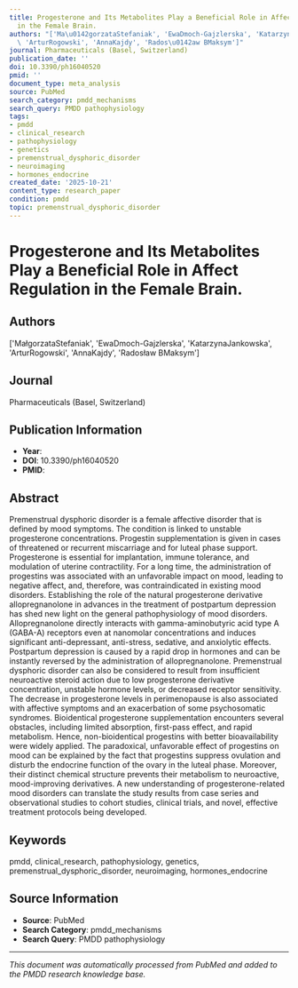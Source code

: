 ```yaml
---
title: Progesterone and Its Metabolites Play a Beneficial Role in Affect Regulation
  in the Female Brain.
authors: "['Ma\u0142gorzataStefaniak', 'EwaDmoch-Gajzlerska', 'KatarzynaJankowska',\
  \ 'ArturRogowski', 'AnnaKajdy', 'Rados\u0142aw BMaksym']"
journal: Pharmaceuticals (Basel, Switzerland)
publication_date: ''
doi: 10.3390/ph16040520
pmid: ''
document_type: meta_analysis
source: PubMed
search_category: pmdd_mechanisms
search_query: PMDD pathophysiology
tags:
- pmdd
- clinical_research
- pathophysiology
- genetics
- premenstrual_dysphoric_disorder
- neuroimaging
- hormones_endocrine
created_date: '2025-10-21'
content_type: research_paper
condition: pmdd
topic: premenstrual_dysphoric_disorder
---
```


# Progesterone and Its Metabolites Play a Beneficial Role in Affect Regulation in the Female Brain.

## Authors
['MałgorzataStefaniak', 'EwaDmoch-Gajzlerska', 'KatarzynaJankowska', 'ArturRogowski', 'AnnaKajdy', 'Radosław BMaksym']

## Journal
Pharmaceuticals (Basel, Switzerland)

## Publication Information
- **Year**: 
- **DOI**: 10.3390/ph16040520
- **PMID**: 

## Abstract
Premenstrual dysphoric disorder is a female affective disorder that is defined by mood symptoms. The condition is linked to unstable progesterone concentrations. Progestin supplementation is given in cases of threatened or recurrent miscarriage and for luteal phase support. Progesterone is essential for implantation, immune tolerance, and modulation of uterine contractility. For a long time, the administration of progestins was associated with an unfavorable impact on mood, leading to negative affect, and, therefore, was contraindicated in existing mood disorders. Establishing the role of the natural progesterone derivative allopregnanolone in advances in the treatment of postpartum depression has shed new light on the general pathophysiology of mood disorders. Allopregnanolone directly interacts with gamma-aminobutyric acid type A (GABA-A) receptors even at nanomolar concentrations and induces significant anti-depressant, anti-stress, sedative, and anxiolytic effects. Postpartum depression is caused by a rapid drop in hormones and can be instantly reversed by the administration of allopregnanolone. Premenstrual dysphoric disorder can also be considered to result from insufficient neuroactive steroid action due to low progesterone derivative concentration, unstable hormone levels, or decreased receptor sensitivity. The decrease in progesterone levels in perimenopause is also associated with affective symptoms and an exacerbation of some psychosomatic syndromes. Bioidentical progesterone supplementation encounters several obstacles, including limited absorption, first-pass effect, and rapid metabolism. Hence, non-bioidentical progestins with better bioavailability were widely applied. The paradoxical, unfavorable effect of progestins on mood can be explained by the fact that progestins suppress ovulation and disturb the endocrine function of the ovary in the luteal phase. Moreover, their distinct chemical structure prevents their metabolism to neuroactive, mood-improving derivatives. A new understanding of progesterone-related mood disorders can translate the study results from case series and observational studies to cohort studies, clinical trials, and novel, effective treatment protocols being developed.

## Keywords
pmdd, clinical_research, pathophysiology, genetics, premenstrual_dysphoric_disorder, neuroimaging, hormones_endocrine

## Source Information
- **Source**: PubMed
- **Search Category**: pmdd_mechanisms
- **Search Query**: PMDD pathophysiology

---
*This document was automatically processed from PubMed and added to the PMDD research knowledge base.*
